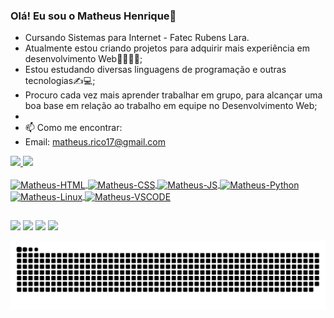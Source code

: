 ### Olá! Eu sou o Matheus Henrique🙂

- Cursando Sistemas para Internet - Fatec Rubens Lara.
- Atualmente estou criando projetos para adquirir mais experiência em desenvolvimento Web👩‍💻👩‍💻;
- Estou estudando diversas linguagens de programação e outras tecnologias✍💻;
- Procuro cada vez mais aprender trabalhar em grupo, para alcançar uma boa base em relação ao trabalho em equipe no Desenvolvimento Web;
- 
- 📫 Como me encontrar: 
-  Email: matheus.rico17@gmail.com

<div>
  <a href="https://github.com/M4th3usao">
  <img height"100em" src="https://github-readme-stats.vercel.app/api?username=M4th3usao&show_icons=true&theme=radical&include_all_commits=true&count_private=true"/>
  <img height"100em" src="https://github-readme-stats.vercel.app/api/top-langs/?username=M4th3usao&layout=compact&langs_count=16&theme=radical"/>
</div>
 <div style="display: inline_block"><br>
   <img align="center" alt="Matheus-HTML" height="60" width="70" src="https://cdn.jsdelivr.net/gh/devicons/devicon/icons/html5/html5-plain-wordmark.svg">
   <img align="center" alt="Matheus-CSS" height="60" width="70" src="https://cdn.jsdelivr.net/gh/devicons/devicon/icons/css3/css3-plain-wordmark.svg">
   <img align="center" alt="Matheus-JS" height="60" width="70" src="https://cdn.jsdelivr.net/gh/devicons/devicon/icons/javascript/javascript-plain.svg">
   <img align="center" alt="Matheus-Python" height="60" width="70" src="https://cdn.jsdelivr.net/gh/devicons/devicon/icons/python/python-original-wordmark.svg">
   <img align="center" alt="Matheus-Linux" height="60" width="70" src="https://cdn.jsdelivr.net/gh/devicons/devicon/icons/linux/linux-original.svg">
   <img align="center" alt="Matheus-VSCODE" height="60" width="70" src="https://cdn.jsdelivr.net/gh/devicons/devicon/icons/vscode/vscode-original-wordmark.svg">
 </div>
  
  ##
  
 <div>
    <a href="https://www.linkedin.com/in/matheus-oliveira-a14b121b0/" target="_blanck"><img src="https://img.shields.io/badge/LinkedIn-0077B5?style=for-the-badge&logo=linkedin&logoColor=white" target="_blanck"></a>
    <a href="https://www.instagram.com/matheus_cruz117/" target="_blanck"><img src="https://img.shields.io/badge/Instagram-E4405F?style=for-the-badge&logo=instagram&logoColor=white" target="_blanck"></a>
   <a href="http://api.whatsapp.com/send?phone=5513991320749" target="_blanck"><img src="https://img.shields.io/badge/WhatsApp-25D366?style=for-the-badge&logo=whatsapp&logoColor=white" target="_blanck"></a>
   <a href="https://mail.google.com/mail/u/matheus.rico17@gmail.com" target="_blanck"><img src="https://img.shields.io/badge/Gmail-D14836?style=for-the-badge&logo=gmail&logoColor=white" target="_blanck"></a>
 </div>
  
  ![Snake animation](https://github.com/M4th3usao/M4th3usao/blob/output/github-contribution-grid-snake.svg)
  
 
